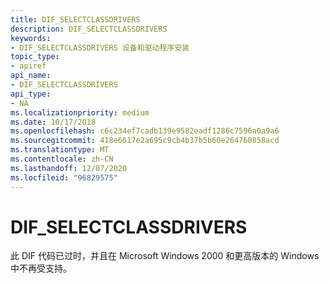 ```yaml
---
title: DIF_SELECTCLASSDRIVERS
description: DIF_SELECTCLASSDRIVERS
keywords:
- DIF_SELECTCLASSDRIVERS 设备和驱动程序安装
topic_type:
- apiref
api_name:
- DIF_SELECTCLASSDRIVERS
api_type:
- NA
ms.localizationpriority: medium
ms.date: 10/17/2018
ms.openlocfilehash: c6c234ef7cadb139e9582eadf1286c7596a0a9a6
ms.sourcegitcommit: 418e6617e2a695c9cb4b37b5b60e264760858acd
ms.translationtype: MT
ms.contentlocale: zh-CN
ms.lasthandoff: 12/07/2020
ms.locfileid: "96829575"
---
```

# <a name="dif_selectclassdrivers"></a>DIF_SELECTCLASSDRIVERS


此 DIF 代码已过时，并且在 Microsoft Windows 2000 和更高版本的 Windows 中不再受支持。

 

 






